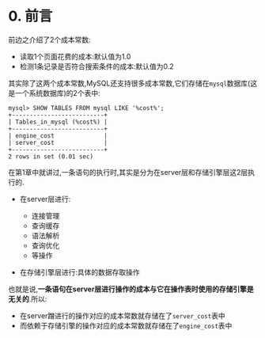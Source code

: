 # 0. 前言

前边之介绍了2个成本常数:

- 读取1个页面花费的成本:默认值为1.0
- 检测1条记录是否符合搜索条件的成本:默认值为0.2

其实除了这两个成本常数,MySQL还支持很多成本常数,它们存储在`mysql`数据库(这是一个系统数据库)的2个表中:

```
mysql> SHOW TABLES FROM mysql LIKE '%cost%';
+--------------------------+
| Tables_in_mysql (%cost%) |
+--------------------------+
| engine_cost              |
| server_cost              |
+--------------------------+
2 rows in set (0.01 sec)
```

在第1章中就讲过,一条语句的执行时,其实是分为在server层和存储引擎层这2层执行的.

- 在server层进行:
  - 连接管理
  - 查询缓存
  - 语法解析
  - 查询优化
  - 等操作

- 在存储引擎层进行:具体的数据存取操作

也就是说,**一条语句在server层进行操作的成本与它在操作表时使用的存储引擎是无关的**.所以:

- 在server蹭进行的操作对应的成本常数就存储在了`server_cost`表中
- 而依赖于存储引擎的操作对应的成本常数就存储在了`engine_cost`表中

